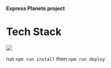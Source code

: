 **Express Planets project**

# **Tech Stack**

![](https://skillicons.dev/icons?i=nodejs,express,jest,react,mongo,aws)

run `npm run install` then `npm run deploy`
